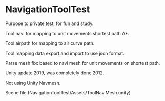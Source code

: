 # NavigationToolTest

Purpose to private test, for fun and study.

Tool navi for mapping to unit movements shortest path A*. 

Tool airpath for mapping to air curve path.

Tool mapping data export and import to use json format.

Parse mesh fbx based to navi mesh for unit movements on shortest path.

Unity update 2019, was completely done 2012.

Not using Unity Navmesh.

Scene file (NavigationToolTest/Assets/ToolNaviMesh.unity)
